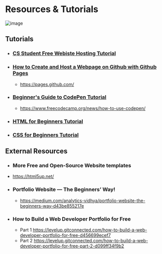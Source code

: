 # Resources & Tutorials

![image](https://github.com/CIS320-team-3/CIS320-Team-3/blob/main/Team/Images/Tutorial.jpg)


## Tutorials

* ### [CS Student Free Webiste Hosting Tutorial](https://github.com/CIS320-team-3/CIS320-Team-3/blob/main/Resources/Tutorials/CSU_CS_Student_Free_Website_Hosting.md)

* ### [How to Create and Host a Webpage on Github with Github Pages](https://github.com/CIS320-team-3/CIS320-Team-3/blob/main/Resources/Tutorials/Create_and_Host_Webpage_on_Github.md)
  * https://pages.github.com/

* ### [Beginner's Guide to CodePen Tutorial](https://github.com/CIS320-team-3/CIS320-Team-3/blob/main/Resources/Tutorials/CodePen_Tutorial.md)
  * https://www.freecodecamp.org/news/how-to-use-codepen/

* ### [HTML for Beginners Tutorial](https://github.com/CIS320-team-3/CIS320-Team-3/blob/main/Resources/Tutorials/HTML_Beginners_Guide.md)

* ### [CSS for Beginners Tutorial](https://github.com/CIS320-team-3/CIS320-Team-3/blob/main/Resources/Tutorials/CSS_Beginners_Guide.md)

## External Resources

* ### More Free and Open-Source Website templates
 * https://html5up.net/
 
* ### Portfolio Website — The Beginners’ Way!
  * https://medium.com/analytics-vidhya/portfolio-website-the-beginners-way-d43be855217e

* ### How to Build a Web Developer Portfolio for Free
  * Part 1 https://levelup.gitconnected.com/how-to-build-a-web-developer-portfolio-for-free-d456699ecef7
  * Part 2 https://levelup.gitconnected.com/how-to-build-a-web-developer-portfolio-for-free-part-2-d099ff34f9b2
